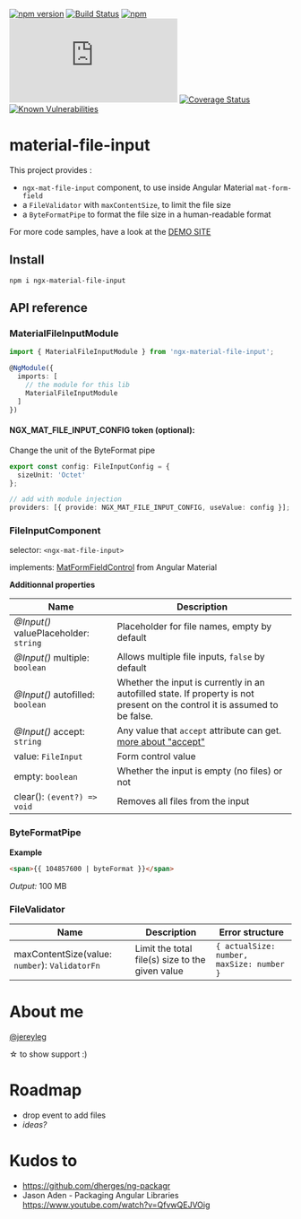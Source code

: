 [![npm version](https://badge.fury.io/js/ngx-material-file-input.svg)](https://badge.fury.io/js/ngx-material-file-input)
[![Build Status](https://app.travis-ci.com/merlosy/ngx-material-file-input.svg?branch=master)](https://app.travis-ci.com/merlosy/ngx-material-file-input)
[![npm](https://img.shields.io/npm/dt/ngx-material-file-input.svg)](https://www.npmjs.com/package/ngx-material-file-input)
[![](http://img.badgesize.io/https://unpkg.com/ngx-material-file-input@latest/bundles/ngx-material-file-input.umd.min.js?label=full%20size%20as%20min.js&compression=gzip&style=square&color=02adff)](https://www.npmjs.com/package/ngx-material-file-input)
[![Coverage Status](https://coveralls.io/repos/github/merlosy/ngx-material-file-input/badge.svg)](https://coveralls.io/github/merlosy/ngx-material-file-input)
[![Known Vulnerabilities](https://snyk.io/test/github/merlosy/ngx-material-file-input/badge.svg)](https://snyk.io/test/github/merlosy/ngx-material-file-input)

# material-file-input

This project provides :

* `ngx-mat-file-input` component, to use inside Angular Material `mat-form-field`
* a `FileValidator` with `maxContentSize`, to limit the file size
* a `ByteFormatPipe` to format the file size in a human-readable format

For more code samples, have a look at the [DEMO SITE](https://github.com/omishyn/ngx-om-material-file-input)

## Install

```
npm i ngx-material-file-input
```

## API reference

### MaterialFileInputModule

```ts
import { MaterialFileInputModule } from 'ngx-material-file-input';

@NgModule({
  imports: [
    // the module for this lib
    MaterialFileInputModule
  ]
})
```

#### NGX_MAT_FILE_INPUT_CONFIG token (optional):

Change the unit of the ByteFormat pipe

```ts
export const config: FileInputConfig = {
  sizeUnit: 'Octet'
};

// add with module injection
providers: [{ provide: NGX_MAT_FILE_INPUT_CONFIG, useValue: config }];
```

### FileInputComponent

selector: `<ngx-mat-file-input>`

implements: [MatFormFieldControl](https://material.angular.io/components/form-field/api#MatFormFieldControl)<FileInput> from Angular Material

**Additionnal properties**

| Name                                  | Description                                                                                                                 |
| ------------------------------------- | --------------------------------------------------------------------------------------------------------------------------- |
| _@Input()_ valuePlaceholder: `string` | Placeholder for file names, empty by default                                                                                |
| _@Input()_ multiple: `boolean`        | Allows multiple file inputs, `false` by default                                                                             |
| _@Input()_ autofilled: `boolean`      | Whether the input is currently in an autofilled state. If property is not present on the control it is assumed to be false. |
| _@Input()_ accept: `string`           | Any value that `accept` attribute can get. [more about "accept"](https://www.w3schools.com/tags/att_input_accept.asp)       |
| value: `FileInput`                    | Form control value                                                                                                          |
| empty: `boolean`                    | Whether the input is empty (no files) or not                                                                                                          |
| clear(): `(event?) => void`                    | Removes all files from the input                                                                                                          |

### ByteFormatPipe

**Example**

```html
<span>{{ 104857600 | byteFormat }}</span>
```

_Output:_ 100 MB

### FileValidator

| Name                                           | Description                                     | Error structure                           |
| ---------------------------------------------- | ----------------------------------------------- | ----------------------------------------- |
| maxContentSize(value: `number`): `ValidatorFn` | Limit the total file(s) size to the given value | `{ actualSize: number, maxSize: number }` |

# About me

[@jereyleg](https://twitter.com/jereyleg)

&star; to show support :)

# Roadmap

* drop event to add files
* _ideas?_

# Kudos to

* https://github.com/dherges/ng-packagr
* Jason Aden - Packaging Angular Libraries https://www.youtube.com/watch?v=QfvwQEJVOig
